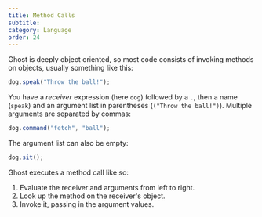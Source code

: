 ```yaml
---
title: Method Calls
subtitle:
category: Language
order: 24
---
```


Ghost is deeply object oriented, so most code consists of invoking methods on objects, usually something like this:

```typescript
dog.speak("Throw the ball!");
```

You have a _receiver_ expression (here `dog`) followed by a `.`, then a name (`speak`) and an argument list in parentheses (`("Throw the ball!")`). Multiple arguments are separated by commas:

```typescript
dog.command("fetch", "ball");
```

The argument list can also be empty:

```typescript
dog.sit();
```

Ghost executes a method call like so:

1. Evaluate the receiver and arguments from left to right.
2. Look up the method on the receiver's object.
3. Invoke it, passing in the argument values.
